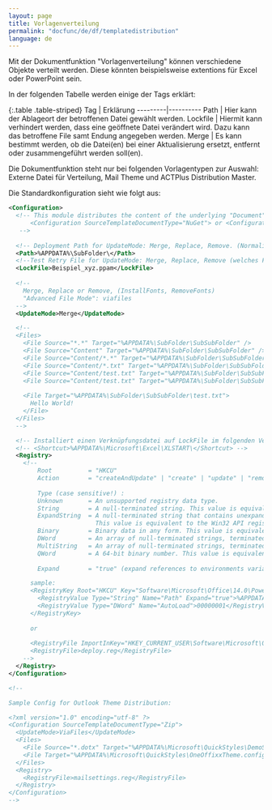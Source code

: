 ```yaml
---
layout: page
title: Vorlagenverteilung
permalink: "docfunc/de/df/templatedistribution"
language: de
---
```


Mit der Dokumentfunktion "Vorlagenverteilung" können verschiedene Objekte verteilt werden. Diese könnten beispielsweise extentions für Excel oder PowerPoint sein.

In der folgenden Tabelle werden einige der Tags erklärt:

{:.table .table-striped}
Tag | Erklärung
---------|----------
Path                | Hier kann der Ablageort der betroffenen Datei gewählt werden.
Lockfile            | Hiermit kann verhindert werden, dass eine geöffnete Datei verändert wird. Dazu kann das betroffene File samt Endung angegeben werden.
Merge               | Es kann bestimmt werden, ob die Datei(en) bei einer Aktualisierung ersetzt, entfernt oder zusammengeführt werden soll(en).

Die Dokumentfunktion steht nur bei folgenden Vorlagentypen zur Auswahl: Externe Datei für Verteilung, Mail Theme und ACTPlus Distribution Master.

Die Standardkonfiguration sieht wie folgt aus:


```xml
<Configuration>
  <!-- This module distributes the content of the underlying "Document". This behaviour can be changed with:
      <Configuration SourceTemplateDocumentType="NuGet"> or <Configuration SourceTemplateDocumentType="Zip">
   -->
  
  <!-- Deployment Path for UpdateMode: Merge, Replace, Remove. (Normalisiert wie zum Beispiel "%APPDATA%\ActPlus\PowerPoint"-->
  <Path>%APPDATA%\SubFolder\</Path>
  <!--Test Retry File for UpdateMode: Merge, Replace, Remove (welches File soll geprüft werden. Wenn zum Beispiel das File PPAM überschrieben werden kann, dann ist sicher kein PowerPoint geöffnet. Dann das komplette Verzeichnis löschen und neu importieren.-->
  <LockFile>Beispiel_xyz.ppam</LockFile>
  
  <!--
    Merge, Replace or Remove, (InstallFonts, RemoveFonts) 
    "Advanced File Mode": viafiles
  -->
  <UpdateMode>Merge</UpdateMode>

  <!--
  <Files>
    <File Source="*.*" Target="%APPDATA%\SubFolder\SubSubFolder" />
    <File Source="Content" Target="%APPDATA%\SubFolder\SubSubFolder" />
    <File Source="Content/*.*" Target="%APPDATA%\SubFolder\SubSubFolder\" />
    <File Source="Content/*.txt" Target="%APPDATA%\SubFolder\SubSubFolder\test.txt" />
    <File Source="Content/test.txt" Target="%APPDATA%\SubFolder\SubSubFolder" />
    <File Source="Content/test.txt" Target="%APPDATA%\SubFolder\SubSubFolder\test.txt" />
    
    <File Target="%APPDATA%\SubFolder\SubSubFolder\test.txt">
      Hello World!
    </File>
  </Files>
  -->

  <!-- Installiert einen Verknüpfungsdatei auf LockFile im folgenden Verzeichnis. Eintrag löschen wenn kein Shortcut erstellt werden soll. Für EXCEL AddIns notwendig -->
  <!-- <Shortcut>%APPDATA%\Microsoft\Excel\XLSTART\</Shortcut> -->
  <Registry>
    <!-- 
        Root          = "HKCU" 
        Action        = "createAndUpdate" | "create" | "update" | "remove"
        
        Type (case sensitive!) :
        Unknown       = An unsupported registry data type.
        String        = A null-terminated string. This value is equivalent to the Win32 API registry data type REG_SZ.
        ExpandString  = A null-terminated string that contains unexpanded references to environment variables, such as %PATH%, that are expanded when the value is retrieved.
                        This value is equivalent to the Win32 API registry data type REG_EXPAND_SZ.
        Binary        = Binary data in any form. This value is equivalent to the Win32 API registry data type REG_BINARY.
        DWord         = An array of null-terminated strings, terminated by two null characters. This value is equivalent to the Win32 API registry data type REG_MULTI_SZ.
        MultiString   = An array of null-terminated strings, terminated by two null characters. This value is equivalent to the Win32 API registry data type REG_MULTI_SZ.
        QWord         = A 64-bit binary number. This value is equivalent to the Win32 API registry data type REG_QWORD.
        
        Expand        = "true" (expand references to environments variables) false = do nothing

      sample:
      <RegistryKey Root="HKCU" Key="Software\Microsoft\Office\14.0\PowerPoint\AddIns\ACTplus" Action="createAndUpdate" >
        <RegistryValue Type="String" Name="Path" Expand="true">%APPDATA%\ACTplus\PowerPoint\Beispiel_xyz.ppam</RegistryValue>
        <RegistryValue Type="DWord" Name="AutoLoad">00000001</RegistryValue>
      </RegistryKey>   
      
      or
      
      <RegistryFile ImportInKey="HKEY_CURRENT_USER\Software\Microsoft\Office\15.0\...">Content/deploy.reg</RegistryFile>
      <RegistryFile>deploy.reg</RegistryFile>
    -->
  </Registry>
</Configuration>

<!--

Sample Config for Outlook Theme Distribution:

<?xml version="1.0" encoding="utf-8" ?>
<Configuration SourceTemplateDocumentType="Zip">
  <UpdateMode>ViaFiles</UpdateMode>
  <Files>
    <File Source="*.dotx" Target="%APPDATA%\Microsoft\QuickStyles\DemoStyle.dotx" />
    <File Target="%APPDATA%\Microsoft\QuickStyles\OneOffixxTheme.config">DemoStyle</File>
  </Files>
  <Registry>
    <RegistryFile>mailsettings.reg</RegistryFile>
  </Registry>
</Configuration>
-->
```
